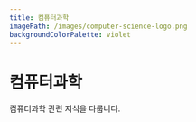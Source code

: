 ```yaml
---
title: 컴퓨터과학
imagePath: /images/computer-science-logo.png
backgroundColorPalette: violet
---
```


# 컴퓨터과학

컴퓨터과학 관련 지식을 다룹니다.
